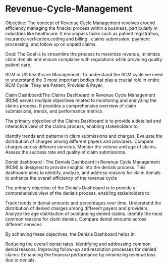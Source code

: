 # Revenue-Cycle-Management

Objective: The concept of Revenue Cycle Management revolves around efficiency managing the finacial process within a business, particularly in industries like healthcare. It encompass tasks such as patient registration, insurance verfication,coding and billing , claims submission, payment processing, and follow up on unpaid claims. 

Goal: The Goal is to streamline the process to maximize revenue, minimize claim denials and ensure complaine with regulations while providing quality patient care.

RCM in US healthcare Managemnet:
      To understand the RCM cycle we need to understand the 3 most important bodies that play a crucial role in entire RCM Cycle. They are Patient, Provider & Payer.

Claim Dashboard:The Claims Dashboard in Revenue Cycle Management (RCM) serves multiple objectives related to monitoring and analyzing the claims process. It provides a comprehensive overview of claim submissions, trends, and performance metrics

The primary objective of the Claims Dashboard is to provide a detailed and interactive view of the claims process, enabling stakeholders to:

Identify trends and patterns in claim submissions and charges.
Evaluate the distribution of charges among different payers and providers.
Compare charges across different services.
Monitor the volume and age of claims.
Assess the success rate and quality of claim submissions.

Denial dashboard : The Denials Dashboard in Revenue Cycle Management (RCM) is designed to provide insights into the denials process. This dashboard aims to identify, analyze, and address reasons for claim denials to enhance the overall efficiency of the revenue cycle

The primary objective of the Denials Dashboard is to provide a comprehensive view of the denials process, enabling stakeholders to:

Track trends in denial amounts and percentages over time.
Understand the distribution of denied charges among different payers and providers.
Analyze the age distribution of outstanding denied claims.
Identify the most common reasons for claim denials.
Compare denial amounts across different services.

By achieving these objectives, the Denials Dashboard helps in:

Reducing the overall denial rates.
Identifying and addressing common denial reasons.
Improving follow-up and resolution processes for denied claims.
Enhancing the financial performance by minimizing revenue loss due to denials.

